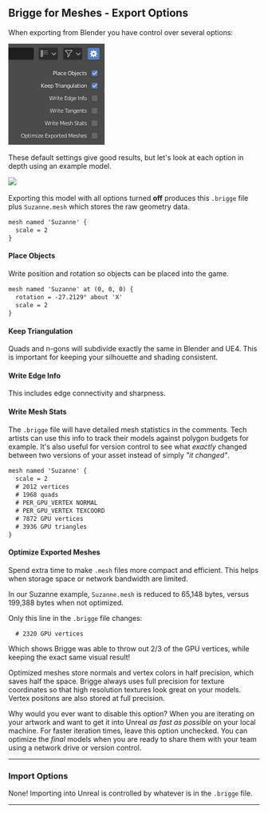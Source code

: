 ## Brigge for Meshes - Export Options

When exporting from Blender you have control over several options:

![](media/mesh_options_export.png)

These default settings give good results, but let's look at each option in depth using an example model.

![](media/mesh_options_suzanne.png)

Exporting this model with all options turned **off** produces this `.brigge` file plus `Suzanne.mesh` which stores the raw geometry data.
```
mesh named 'Suzanne' {
  scale = 2
}
```
#### Place Objects
Write position and rotation so objects can be placed into the game.
```
mesh named 'Suzanne' at (0, 0, 0) {
  rotation = -27.2129° about 'X'
  scale = 2
}
```
#### Keep Triangulation
Quads and n-gons will subdivide exactly the same in Blender and UE4. This is important for keeping your silhouette and shading consistent.

#### Write Edge Info
This includes edge connectivity and sharpness.

#### Write Mesh Stats
The `.brigge` file will have detailed mesh statistics in the comments. Tech artists can use this info to track their models against polygon budgets for example. It's also useful for version control to see what *exactly* changed between two versions of your asset instead of simply *"it changed"*.
```
mesh named 'Suzanne' {
  scale = 2
  # 2012 vertices
  # 1968 quads
  # PER_GPU_VERTEX NORMAL
  # PER_GPU_VERTEX TEXCOORD
  # 7872 GPU vertices
  # 3936 GPU triangles
}
```
#### Optimize Exported Meshes
Spend extra time to make `.mesh` files more compact and efficient. This helps when storage space or network bandwidth are limited.

In our Suzanne example, `Suzanne.mesh` is reduced to 65,148 bytes, versus 199,388 bytes when not optimized.

Only this line in the `.brigge` file changes:
```
  # 2320 GPU vertices
```
Which shows Brigge was able to throw out 2/3 of the GPU vertices, while keeping the exact same visual result!

Optimized meshes store normals and vertex colors in half precision, which saves half the space. Brigge always uses full precision for texture coordinates so that high resolution textures look great on your models. Vertex positons are also stored at full precision.

Why would you ever want to disable this option? When you are iterating on your artwork and want to get it into Unreal *as fast as possible* on your local machine. For faster iteration times, leave this option unchecked. You can optimize the *final* models when you are ready to share them with your team using a network drive or version control.

---
### Import Options

None! Importing into Unreal is controlled by whatever is in the `.brigge` file.

---
